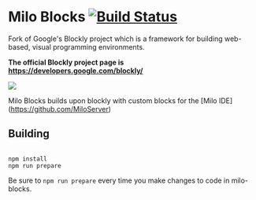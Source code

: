 # Milo Blocks [![Build Status]( https://travis-ci.org/4and4/milo-blocks.svg?branch=master)](https://travis-ci.org/4and4/milo-blocks)


Fork of Google's Blockly project which is a framework for building web-based, visual programming environments.

**The official Blockly project page is https://developers.google.com/blockly/**

![](https://developers.google.com/blockly/images/sample.png)

Milo Blocks builds upon blockly with custom blocks for the [Milo IDE] (https://github.com/MiloServer)

## Building


```

npm install
npm run prepare

```

Be sure to `npm run prepare` every time you make changes to code in milo-blocks.